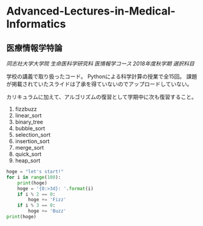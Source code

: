 # Advanced-Lectures-in-Medical-Informatics
## 医療情報学特論
*同志社大学大学院 生命医科学研究科 医情報学コース 2018年度秋学期 選択科目*

学校の講義で取り扱ったコード。
Pythonによる科学計算の授業で全15回。
課題が掲載されていたスライドは了承を得ていないのでアップロードしていない。

カリキュラムに加えて、アルゴリズムの復習として学期中に次も復習すること。
1. fizzbuzz
2. linear_sort
3. binary_tree
4. bubble_sort
5. selection_sort
6. insertion_sort
7. merge_sort
8. quick_sort
9. heap_sort

```python
hoge = "let's start!"
for i in range(100):
    print(hoge)
    hoge = '{0:>3d}: '.format(i)
    if i % 2 == 0:
        hoge += 'Fizz'
    if i % 3 == 0:
        hoge += 'Buzz'
print(hoge)
```
